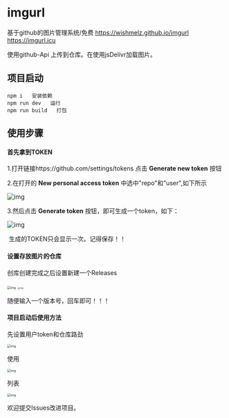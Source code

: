 # imgurl

基于github的图片管理系统/免费 https://wishmelz.github.io/imgurl https://imgurl.icu

使用github-Api 上传到仓库。在使用jsDelivr加载图片。

## 项目启动

```
npm i   安装依赖
npm run dev   运行
npm run build   打包
```

## 使用步骤

#### 首先拿到TOKEN

  1.打开链接https://github.com/settings/tokens 点击  **Generate new token** 按钮

  2.在打开的 **New personal access token** 中选中"repo"和"user",如下所示

  ![img](https://cdn.jsdelivr.net/gh/WishMelz/file/image/getToken.png)

  3.然后点击 **Generate token** 按钮，即可生成一个token，如下：

  ![img](https://cdn.jsdelivr.net/gh/WishMelz/file/image/token.png)

​    生成的TOKEN只会显示一次。记得保存！！

#### 设置存放图片的仓库

创库创建完成之后设置新建一个Releases

<img src="https://cdn.jsdelivr.net/gh/WishMelz/file/image/repo1.png" alt="img" style="zoom:50%;" />

<img src="https://cdn.jsdelivr.net/gh/WishMelz/file/image/repo2.png" alt="img" style="zoom: 33%;" />

随便输入一个版本号，回车即可！！！

#### 项目启动后使用方法

先设置用户token和仓库路劲

<img src="https://cdn.jsdelivr.net/gh/WishMelz/file/image/set.png" alt="img" style="zoom:50%;" />

使用

<img src="https://cdn.jsdelivr.net/gh/WishMelz/file/image/8e1363f2deee8dbedd9b1651974a1498.png" alt="img" style="zoom:50%;" />

列表

<img src="https://cdn.jsdelivr.net/gh/WishMelz/file/image/4af4a12a816480b138bbd2ea27871438.png" alt="img" style="zoom:50%;" />



欢迎提交Issues改进项目。

